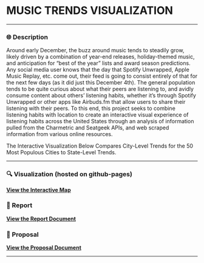 # MUSIC TRENDS VISUALIZATION

---

### 🌐 Description

Around early December, the buzz around music tends to steadily grow, likely driven by a combination of year-end releases, holiday-themed music, and anticipation for “best of the year” lists and award season predictions. Any social media user knows that the day that Spotify Unwrapped, Apple Music Replay, etc. come out, their feed is going to consist entirely of that for the next few days (as it did just this December 4th). The general population tends to be quite curious about what their peers are listening to, and avidly consume content about others’ listening habits, whether it’s through Spotify Unwrapped or other apps like Airbuds.fm that allow users to share their listening with their peers. To this end, this project seeks to combine listening habits with location to create an interactive visual experience of listening habits across the United States through an analysis of information pulled from the Charmetric and Seatgeek APIs, and web scraped information from various online resources.

The Interactive Visualization Below Compares City-Level Trends for the 50 Most Populous Cities to State-Level Trends.

---

### 🔍 Visualization (hosted on github-pages)
[**View the Interactive Map**](https://maxxhvo.github.io/Music_Trends_Visualization/finalmapvisualization.html)  

### 📝 Report  
[**View the Report Document**](https://docs.google.com/document/d/1DMvI3PCpiYlSvafG-CRua2f_DbBygIgKZek007fZE60/edit?usp=sharing)

### 📝 Proposal
[**View the Proposal Document**](https://docs.google.com/document/d/1Cm52RBu-R9PQGXt8LfaUYEi5QCrw2fvRbce2ETrD4kw/edit?tab=t.0)

---
